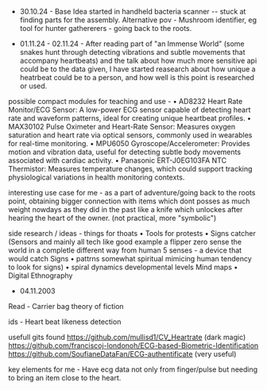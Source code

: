 - 30.10.24 - Base Idea started in handheld bacteria scanner -- stuck at finding parts for the assembly. 
Alternative pov - Mushroom identifier, eg tool for hunter gathererers - going back to the roots.


- 01.11.24 - 02.11.24 - After reading part of "an Immense World" (some snakes hunt through detecting vibrations and subtle movements that accompany heartbeats) 
and the talk about how much more sensitive api could be to the data given, I have started reasearch about how unique a heatrbeat could be to a person, and how well is this point is researched or used.

possible compact modules for teaching and use - 
• AD8232 Heart Rate Monitor/ECG Sensor: A low-power ECG sensor capable of detecting heart rate and waveform patterns, ideal for creating unique heartbeat profiles.
• MAX30102 Pulse Oximeter and Heart-Rate Sensor: Measures oxygen saturation and heart rate via optical sensors, commonly used in wearables for real-time monitoring.
• MPU6050 Gyroscope/Accelerometer: Provides motion and vibration data, useful for detecting subtle body movements associated with cardiac activity.
• Panasonic ERT-J0EG103FA NTC Thermistor: Measures temperature changes, which could support tracking physiological variations in health monitoring contexts.

interesting use case for me - as a part of adventure/going back to the roots point, obtaining bigger connection with items which dont posses as much weight nowdays 
as they did in the past like a knife which unlockes after hearing the heart of the owner. (not practical, more "symbolic")


side research / ideas - things for thoats
• Tools for protests
• Signs catcher (Sensors and mainly all tech like good example a flipper zero sense the world in a completle different way from human 5 senses - a device that would catch Signs
• pattrns somewhat spiritual mimicing human tendency to look for signs)
• spiral dynamics developmental levels
  Mind maps
• Digital Ethnography



- 04.11.2003

Read - 
Carrier bag theory of fiction 

ids - Heart beat likeness detection

usefull gits found
https://github.com/mullisd1/CV_Heartrate (dark magic)
https://github.com/franciscoj-londonoh/ECG-based-Biometric-Identification
https://github.com/SoufianeDataFan/ECG-authentificate (very useful)

key elements for me - 
Have ecg data not only from finger/pulse but needing to bring an item close to the heart.

